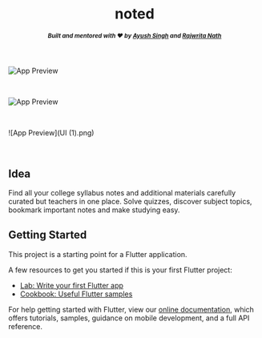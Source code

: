 <h1 align="center">noted</h1>





<h5 align="center">
  <sub>Built and mentored with ❤︎ by
  <a href="https://github.com/ayush-670">Ayush Singh</a> and
  <a href="https://github.com/Rajwrita">
    Rajwrita Nath
  </a>
</h5>

<br />

![App Preview](dark-mock.png)

<br>

![App Preview](light-mock.png)

<br>

![App Preview](UI (1).png)

<br>

## Idea

Find all your college syllabus notes and additional materials carefully curated but teachers in one place. Solve quizzes, discover subject topics, bookmark important notes and make studying easy.

## Getting Started

This project is a starting point for a Flutter application.

A few resources to get you started if this is your first Flutter project:

- [Lab: Write your first Flutter app](https://flutter.dev/docs/get-started/codelab)
- [Cookbook: Useful Flutter samples](https://flutter.dev/docs/cookbook)

For help getting started with Flutter, view our
[online documentation](https://flutter.dev/docs), which offers tutorials,
samples, guidance on mobile development, and a full API reference.
